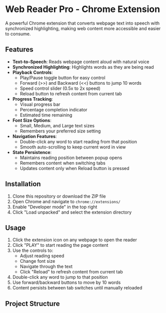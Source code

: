 # Web Reader Pro - Chrome Extension

A powerful Chrome extension that converts webpage text into speech with synchronized highlighting, making web content more accessible and easier to consume.

## Features

- **Text-to-Speech**: Reads webpage content aloud with natural voice
- **Synchronized Highlighting**: Highlights words as they are being read
- **Playback Controls**:
  - Play/Pause toggle button for easy control
  - Forward (>>) and Backward (<<) buttons to jump 10 words
  - Speed control slider (0.5x to 2x speed)
  - Reload button to refresh content from current tab
- **Progress Tracking**:
  - Visual progress bar
  - Percentage completion indicator
  - Estimated time remaining
- **Font Size Options**:
  - Small, Medium, and Large text sizes
  - Remembers your preferred size setting
- **Navigation Features**:
  - Double-click any word to start reading from that position
  - Smooth auto-scrolling to keep current word in view
- **State Persistence**:
  - Maintains reading position between popup opens
  - Remembers content when switching tabs
  - Updates content only when Reload button is pressed

## Installation

1. Clone this repository or download the ZIP file
2. Open Chrome and navigate to `chrome://extensions/`
3. Enable "Developer mode" in the top right
4. Click "Load unpacked" and select the extension directory

## Usage

1. Click the extension icon on any webpage to open the reader
2. Click "PLAY" to start reading the page content
3. Use the controls to:
   - Adjust reading speed
   - Change font size
   - Navigate through the text
   - Click "Reload" to refresh content from current tab
4. Double-click any word to jump to that position
5. Use forward/backward buttons to move by 10 words
6. Content persists between tab switches until manually reloaded

## Project Structure